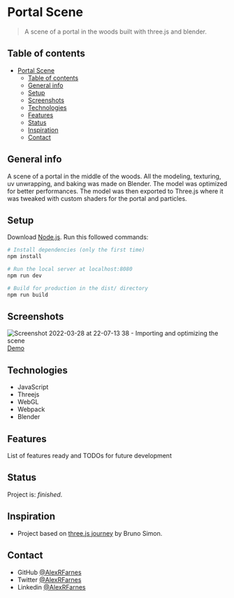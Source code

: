 # Portal Scene

> A scene of a portal in the woods built with three.js and blender.

## Table of contents

- [Portal Scene](#portal-scene)
  - [Table of contents](#table-of-contents)
  - [General info](#general-info)
  - [Setup](#setup)
  - [Screenshots](#screenshots)
  - [Technologies](#technologies)
  - [Features](#features)
  - [Status](#status)
  - [Inspiration](#inspiration)
  - [Contact](#contact)

## General info

A scene of a portal in the middle of the woods. All the modeling, texturing, uv unwrapping, and baking was made on Blender. The model was optimized for better performances. The model was then exported to Three.js where it was tweaked with custom shaders for the portal and particles.

## Setup
Download [Node.js](https://nodejs.org/en/download/).
Run this followed commands:

``` bash
# Install dependencies (only the first time)
npm install

# Run the local server at localhost:8080
npm run dev

# Build for production in the dist/ directory
npm run build
```

## Screenshots

![Screenshot 2022-03-28 at 22-07-13 38 - Importing and optimizing the scene](https://user-images.githubusercontent.com/57517804/160416125-6daf3840-9b36-47e7-a8a1-8e2a5d753f0e.png)
[Demo](https://www.alexrfarnes.dev/)

## Technologies

- JavaScript
- Threejs
- WebGL
- Webpack
- Blender

## Features

List of features ready and TODOs for future development

## Status

Project is: _finished_.

## Inspiration

- Project based on [three.js journey](https://threejs-journey.xyz/) by Bruno Simon.

## Contact

- GitHub [@AlexRFarnes](https://github.com/AlexRFarnes)
- Twitter [@AlexRFarnes](https://twitter.com/alexrfarnes)
- Linkedin [@AlexRFarnes](https://www.linkedin.com/in/alexrfarnes/)
